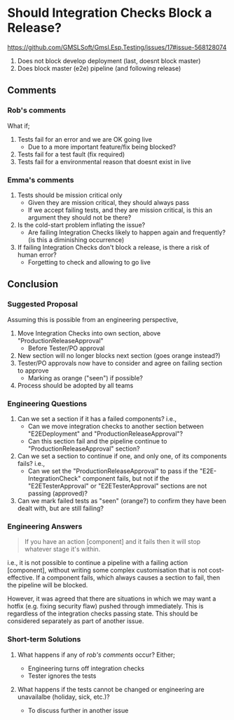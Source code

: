 # Should Integration Checks Block a Release?
https://github.com/GMSLSoft/Gmsl.Esp.Testing/issues/17#issue-568128074

1. Does not block develop deployment (last, doesnt block master)
1. Does block master (e2e) pipeline (and following release)

## Comments

### Rob's comments

What if;
1. Tests fail for an error and we are OK going live
   * Due to a more important feature/fix being blocked?
1. Tests fail for a test fault (fix required)
1. Tests fail for a environmental reason that doesnt exist in live

### Emma's comments
1. Tests should be mission critical only
   * Given they are mission critical, they should always pass
   * If we accept failing tests, and they are mission critical, is this an argument they should not be there?
1. Is the cold-start problem inflating the issue?
   * Are failing Integration Checks likely to happen again and frequently? (is this a diminishing occurrence)
1. If failing Integration Checks don't block a release, is there a risk of human error?
   * Forgetting to check and allowing to go live

## Conclusion

### Suggested Proposal
Assuming this is possible from an engineering perspective,

1. Move Integration Checks into own section, above "ProductionReleaseApproval"
   * Before Tester/PO approval
1. New section will no longer blocks next section (goes orange instead?)
1. Tester/PO approvals now have to consider and agree on failing section to approve
   * Marking as orange ("seen") if possible?
1. Process should be adopted by all teams

### Engineering Questions
1.  Can we set a section if it has a failed components? i.e.,
    * Can we move integration checks to another section between "E2EDeployment" and "ProductionReleaseApproval"?
    * Can this section fail and the pipeline continue to "ProductionReleaseApproval" section?   
1.  Can we set a section to continue if one, and only one, of its components fails? i.e.,
    * Can we set the "ProductionReleaseApproval" to pass if the "E2E-IntegrationCheck" component fails, but not if the "E2ETesterApproval" or "E2ETesterApproval" sections are not passing (approved)?
1. Can we mark failed tests as "seen" (orange?) to confirm they have been dealt with, but are still failing?

### Engineering Answers
>If you have an action [component] and it fails then it will stop whatever stage it's within.

i.e., it is not possible to continue a pipeline with a failing action [component],  without writing some complex customisation that is not cost-effective.  If a component fails, which always causes a section to fail, then the pipeline will be blocked.

However, it was agreed that there are situations in which we may want a hotfix (e.g. fixing security flaw) pushed through immediately.  This is regardless of the integration checks passing state.  This should be considered separately as part of another issue.

### Short-term Solutions
1. What happens if any of _rob's comments_ occur?  Either;
   * Engineering turns off integration checks
   * Tester ignores the tests

1. What happens if the tests cannot be changed or engineering are unavailalbe (holiday, sick, etc.)?
   * To discuss further in another issue
